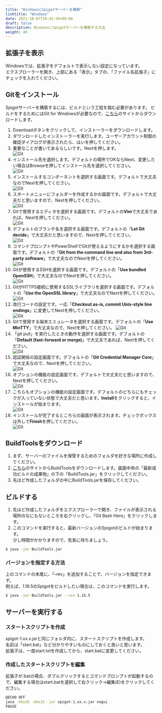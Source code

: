```yaml
---
title: "WindowsにSpigotサーバーを構築"
linktitle: "Windows"
date: 2021-10-07T19:42:59+09:00
draft: false
description: WindowsにSpigotサーバーを構築する方法
weight: 40
---
```


## 拡張子を表示
Windowsでは、拡張子をデフォルトで表示しない設定になっています。  
エクスプローラーを開き、上部にある「表示」タブの、「ファイル名拡張子」にチェックを入れてください。

## Gitをインストール
Spigotサーバーを構築するには、ビルドという工程を踏む必要があります。 ビルドをするためにはGit for Windowsが必要なので、[こちら](https://gitforwindows.org/)のサイトからダウンロードします。

1. Downloadボタンをクリックして、インストーラーをダウンロードします。
2. ダウンロードしたインストーラーを実行します。ユーザーアカウント制御の確認ダイアログが表示されたら、はいを押してください。
3. 重要なことが書いてあるらしいです。Nextを押します。  
![Git](/images/git_win_install1.png)
4. インストール先を選択します。デフォルトの場所でOKならNext、変更したい場合はBrowseを押してインストール先を選択してください。  
![Git](/images/git_win_install2.png)
5. インストールするコンポーネントを選択する画面です。デフォルトで大丈夫なのでNextを押してください。  
![Git](/images/git_win_install3.png)
6. スタートメニューにフォルダーを作成するかの画面です。デフォルトで大丈夫だと思いますので、Nextを押してください。  
![Git](/images/git_win_install4.png)
7. Gitで使用するエディタを選択する画面です。デフォルトの**Vim**で大丈夫であれば、Nextを押してください。  
![Git](/images/git_win_install5.png)
8. デフォルトのブランチ名を選択する画面です。デフォルトの「**Let Git decide**」で大丈夫だと思いますので、Nextを押してください。  
![Git](/images/git_win_install6.png)
9. コマンドプロンプトやPowerShellでGitが使えるようにするかを選択する画面です。デフォルトの「**Git from the command line and also from 3rd-party software**」で大丈夫なのでNextを押してください。  
![Git](/images/git_win_install7.png)
10. Gitが使用するSSHを選択する画面です。デフォルトの「**Use bundled OpenSSH**」で大丈夫なのでNextを押してください。  
![Git](/images/git_win_install8.png)
11. GitがHTTPS接続に使用するSSLライブラリを選択する画面です。デフォルトの「**Use the OpenSSL library**」で大丈夫なのでNextを押してください。  
![Git](/images/git_win_install9.png)
12. 改行コードの設定です。一応「**Checkout as-is, commit Unix-style line endings**」に変更してNextを押してください。  
![Git](/images/git_win_install10.png)
13. Gitで使用する端末エミュレータを選択する画面です。デフォルトの「**Use MinTTY**」で大丈夫なので、Nextを押してください。 
![Git](/images/git_win_install11.png)
14. 「git pull」を実行したときの動作を選択する画面です。デフォルトの「**Default (fast-forward or merge)**」で大丈夫であれば、Nextを押してください。  
![Git](/images/git_win_install12.png)
15. 認証関係の設定画面です。デフォルトの「**Git Credential Manager Core**」で大丈夫なので、Nextを押してください。  
![Git](/images/git_win_install13.png)
16. オプションの機能の設定画面です。デフォルトで大丈夫だと思いますので、Nextを押してください。  
![Git](/images/git_win_install14.png)
17. こちらもオプションの機能の設定画面です。デフォルトのどちらにもチェックが入っていない状態で大丈夫だと思います。**Install**をクリックすると、インストールが始まります。  
![Git](/images/git_win_install15.png)
18. インストールが完了するとこちらの画面が表示されます。チェックボックスは外して**Finish**を押してください。  
![Git](/images/git_win_install16.png)

## BuildToolsをダウンロード
1. まず、サーバーのファイルを保管するためのフォルダを好きな場所に作成してください。
2. [こちら](https://hub.spigotmc.org/jenkins/job/BuildTools/)のサイトからBuildToolsをダウンロードします。画面中央の「最新成功ビルドの成果物」の下の「BuildTools.jar」をクリックしてください。  
3. 先ほど作成したフォルダの中にBuildTools.jarを保存してください。
## ビルドする
1. 先ほど作成したフォルダをエクスプローラーで開き、ファイルが表示される場所のなにもないところを右クリックし、「Git Bash Here」をクリックします。  
2. このコマンドを実行すると、最新バージョンのSpigotのビルドが始まります。  
少し時間がかかりますので、気長に待ちましょう。
```bash
$ java -jar BuildTools.jar
```
### バージョンを指定する方法
上のコマンドの末尾に、「–rev」を追加することで、バージョンを指定できます。  
例えば、1.16.5のSpigotをビルドしたい場合は、このコマンドを実行します。
```bash
$ java -jar BuildTools.jar --rev 1.16.5
```
## サーバーを実行する
### スタートスクリプトを作成  
spigot-1.xx.x.jarと同じフォルダ内に、スタートスクリプトを作成します。  
名前は「start.bat」など分かりやすいものにしておくと良いと思います。  
拡張子は、一度start.txtを作成してから、start.batに変更してください。
### 作成したスタートスクリプトを編集  
拡張子が.batの場合、ダブルクリックするとコマンドプロンプトが起動するので、編集する場合はstart.batを選択して右クリック→編集(E)をクリックしてください。
```bash
@ECHO OFF
java -Xms1G -Xmx1G -jar spigot-1.xx.x.jar nogui
PAUSE
```